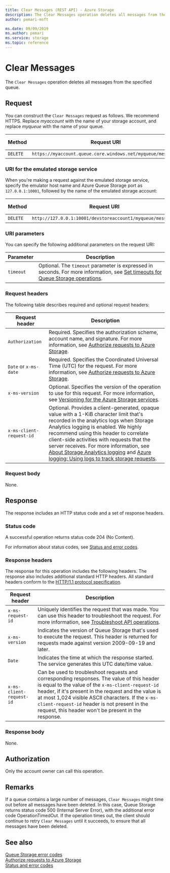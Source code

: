 ```yaml
---
title: Clear Messages (REST API) - Azure Storage
description: The Clear Messages operation deletes all messages from the specified queue.
author: pemari-msft

ms.date: 09/09/2019
ms.author: pemari
ms.service: storage
ms.topic: reference
---
```


# Clear Messages
The `Clear Messages` operation deletes all messages from the specified queue.  
  
## Request  
You can construct the `Clear Messages` request as follows. We recommend HTTPS. Replace *myaccount* with the name of your storage account, and replace *myqueue* with the name of your queue.  
  
|Method|Request URI|HTTP version|  
|------------|-----------------|------------------|  
|`DELETE`|`https://myaccount.queue.core.windows.net/myqueue/messages`|HTTP/1.1|  
  
### URI for the emulated storage service  
When you're making a request against the emulated storage service, specify the emulator host name and Azure Queue Storage port as `127.0.0.1:10001`, followed by the name of the emulated storage account:  
  
|Method|Request URI|HTTP version|  
|------------|-----------------|------------------|  
|`DELETE`|`http://127.0.0.1:10001/devstoreaccount1/myqueue/messages`|HTTP/1.1|  
  
### URI parameters  
You can specify the following additional parameters on the request URI:  
  
|Parameter|Description|  
|---------------|-----------------|  
|`timeout`|Optional. The `timeout` parameter is expressed in seconds. For more information, see [Set timeouts for Queue Storage operations](Setting-Timeouts-for-Queue-Service-Operations.md).|  
  
### Request headers  
The following table describes required and optional request headers:  
  
|Request header|Description|  
|--------------------|-----------------|  
|`Authorization`|Required. Specifies the authorization scheme, account name, and signature. For more information, see [Authorize requests to Azure Storage](authorize-requests-to-azure-storage.md).|  
|`Date` or `x-ms-date`|Required. Specifies the Coordinated Universal Time (UTC) for the request. For more information, see [Authorize requests to Azure Storage](authorize-requests-to-azure-storage.md).|  
|`x-ms-version`|Optional. Specifies the version of the operation to use for this request. For more information, see [Versioning for the Azure Storage services](Versioning-for-the-Azure-Storage-Services.md).|  
|`x-ms-client-request-id`|Optional. Provides a client-generated, opaque value with a 1-KiB character limit that's recorded in the analytics logs when Storage Analytics logging is enabled. We highly recommend using this header to correlate client-side activities with requests that the server receives. For more information, see [About Storage Analytics logging](About-Storage-Analytics-Logging.md) and [Azure logging: Using logs to track storage requests](https://blogs.msdn.com/b/windowsazurestorage/archive/2011/08/03/windows-azure-storage-logging-using-logs-to-track-storage-requests.aspx).|  
  
### Request body  
None.  
  
## Response  
The response includes an HTTP status code and a set of response headers.  
  
### Status code  
A successful operation returns status code 204 (No Content).  
  
For information about status codes, see [Status and error codes](Status-and-Error-Codes2.md).  
  
### Response headers  
The response for this operation includes the following headers. The response also includes additional standard HTTP headers. All standard headers conform to the [HTTP/1.1 protocol specification](https://go.microsoft.com/fwlink/?linkid=150478).  
  
|Request header|Description|  
|--------------------|-----------------|  
|`x-ms-request-id`|Uniquely identifies the request that was made. You can use this header to troubleshoot the request. For more information, see [Troubleshoot API operations](Troubleshooting-API-Operations.md).|  
|`x-ms-version`|Indicates the version of Queue Storage that's used to execute the request. This header is returned for requests made against version 2009-09-19 and later.|  
|`Date`|Indicates the time at which the response started. The service generates this UTC date/time value.|  
|`x-ms-client-request-id`|Can be used to troubleshoot requests and corresponding responses. The value of this header is equal to the value of the `x-ms-client-request-id` header, if it's present in the request and the value is at most 1,024 visible ASCII characters. If the `x-ms-client-request-id` header is not present in the request, this header won't be present in the response.|  
  
### Response body  
None.  
  
## Authorization  
Only the account owner can call this operation.  
  
## Remarks  
If a queue contains a large number of messages, `Clear Messages` might time out before all messages have been deleted. In this case, Queue Storage returns status code 500 (Internal Server Error), with the additional error code OperationTimedOut. If the operation times out, the client should continue to retry `Clear Messages` until it succeeds, to ensure that all messages have been deleted.  
  
## See also  
[Queue Storage error codes](Queue-Service-Error-Codes.md)   
[Authorize requests to Azure Storage](authorize-requests-to-azure-storage.md)   
[Status and error codes](Status-and-Error-Codes2.md)
